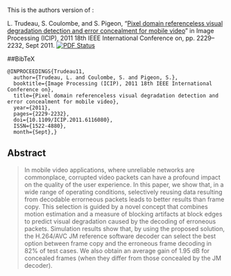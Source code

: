 This is the authors version of :

L. Trudeau, S. Coulombe, and S. Pigeon, “[Pixel domain referenceless visual degradation
detection and error concealment for mobile video](https://www.sharelatex.com/github/repos/luctrudeau/PixelDomainDetectionAndConcealment/builds/latest/output.pdf)” in Image Processing (ICIP), 2011 18th
IEEE International Conference on, pp. 2229–2232, Sept 2011. [![PDF Status](https://www.sharelatex.com/github/repos/luctrudeau/PixelDomainDetectionAndConcealment/builds/latest/badge.svg)](https://www.sharelatex.com/github/repos/luctrudeau/PixelDomainDetectionAndConcealment/builds/latest/output.pdf)

##BibTeX
```
@INPROCEEDINGS{Trudeau11, 
  author={Trudeau, L. and Coulombe, S. and Pigeon, S.}, 
  booktitle={Image Processing (ICIP), 2011 18th IEEE International Conference on}, 
  title={Pixel domain referenceless visual degradation detection and error concealment for mobile video}, 
  year={2011}, 
  pages={2229-2232}, 
  doi={10.1109/ICIP.2011.6116080}, 
  ISSN={1522-4880}, 
  month={Sept},}
```

## Abstract
> In mobile video applications, where unreliable networks are commonplace, corrupted video packets can have a profound impact on the quality of the user experience. In this paper, we show that, in a wide range of operating conditions, selectively reusing data resulting from decodable errorneous packets leads to better results than frame copy. This selection is guided by a novel concept that combines motion estimation and a measure of blocking artifacts at block edges to predict visual degradation caused by the decoding of erroneous packets. Simulation results show that, by using the proposed solution, the H.264/AVC JM reference software decoder can select the best option between frame copy and the erroneous frame decoding in 82% of test cases. We also obtain an average gain of 1.95 dB for concealed frames (when they differ from those concealed by the JM decoder).
